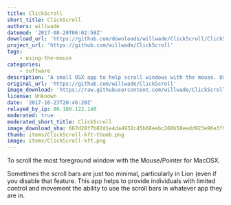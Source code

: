 ```yaml
---
title: ClickScroll
short_title: ClickScroll
authors: willwade
datemod: '2017-08-29T06:02:58Z'
download_url: 'https://github.com/downloads/willwade/ClickScroll/ClickScroll.zip'
project_url: 'https://github.com/willwade/ClickScroll'
tags:
    - using-the-mouse
categories:
    - software
description: 'A small OSX app to help scroll windows with the mouse. Useful for people using head/face mouse etc'
original_url: 'https://github.com/willwade/ClickScroll'
image_download: 'https://raw.githubusercontent.com/willwade/ClickScroll/master/ClickScroll.png'
license: Unknown
date: '2017-10-23T20:46:20Z'
relayed_by_ip: 86.180.122.140
moderated: true
moderated_short_title: ClickScroll
image_download_sha: 667d28f7b82d1e4da4932c45b68eebc268b58eedd923e96e3f91b43f0b5e4953
thumb: items/ClickScroll-kft-thumb.png
image: items/ClickScroll-kft.png
---
```

To scroll the most foreground window with the Mouse/Pointer for MacOSX.

Sometimes the scroll bars are just too minimal, particularly in Lion (even if you disable that feature. This app helps to provide individuals with limited control and movement the ability to use the scroll bars in whatever app they are in.
